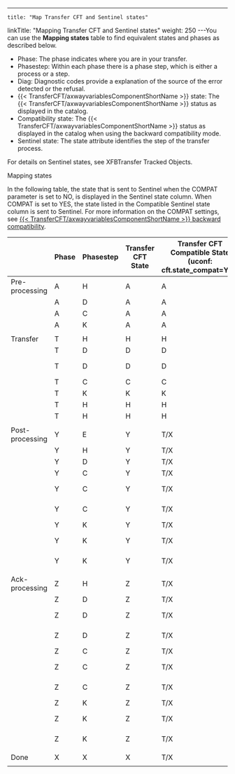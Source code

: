 ---
    title: "Map Transfer CFT and Sentinel states"
linkTitle: "Mapping Transfer CFT and Sentinel states"
weight: 250
---You can use the ****Mapping states**** table to find equivalent states and phases as described below.

- Phase: The phase indicates where you are in your transfer.
- Phasestep: Within each phase there is a phase step, which is either a process or a step.
- Diag: Diagnostic codes provide a explanation of the source of the error detected or the refusal.
- {{< TransferCFT/axwayvariablesComponentShortName >}} state: The {{< TransferCFT/axwayvariablesComponentShortName >}} status as displayed in the catalog.
- Compatibility state: The {{< TransferCFT/axwayvariablesComponentShortName >}} status as displayed in the catalog when using the backward compatibility mode.
- Sentinel state: The state attribute identifies the step of the transfer process.

For details on Sentinel states, see XFBTransfer Tracked Objects.

Mapping states

In the following table, the state that is sent to Sentinel when the COMPAT parameter is set to NO, is displayed in the Sentinel state column. When COMPAT is set to YES, the state listed in the Compatible Sentinel state column is sent to Sentinel. For more information on the COMPAT settings, see [{{< TransferCFT/axwayvariablesComponentShortName  >}} backward compatibility](../../../concepts/phase_and_phasestep/processing_compatability).

|   | Phase | Phasestep | Transfer CFT State | Transfer CFT Compatible State (uconf:<br/> cft.state_compat=Yes) | Diagi | Acked | Sentinel<br/> State | Compatible Sentinel State (uconf:<br/> cft.state_compat=Yes) |
| --- | --- | --- | --- | --- | --- | --- | --- | --- |
| Pre-processing | A | H | A | A | 0 |   | PRE_PROC | AVAILABLE |
|   | A | D | A | A |   |   | PRE_PROC | TO_EXECUTE |
|   | A | C | A | A |   |   | PRE_PROC | TO_EXECUTE |
|   | A | K | A | A | 121 |   | PRE_PROC_ABORT | CANCELED |
|   |   |   |   |   |   |   |   |   |
| Transfer | T | H | H | H | 0 |   | AVAILABLE | AVAILABLE |
|   | T | D | D | D |   |   | TO_EXECUTE | TO_EXECUTE |
|   | T  | D  | D  | D  | NOT = 0  |   | INTERRUPTED  | INTERRUPTED  |
|   | T | C | C | C |   |   | SENDING/RECEIVING | SENDING/RECEIVING |
|   | T | K | K | K |   |   | CANCELED | CANCELED |
|   | T | H | H | H | 121 |   | SUSPENDED | SUSPENDED |
|   | T | H | H | H | 621 |   | INTERRUPTED | INTERRUPTED |
|   |   |   |   |   |   |   |   |   |
| Post-processing | Y | E | Y | T/X |   |   | POST_PROC | SENT/RECEIVED |
|   | Y | H | Y | T/X |   |   | POST_PROC | SENT/RECEIVED |
|   | Y | D | Y | T/X |   |   | POST_PROC | SENT/RECEIVED |
|   | Y | C | Y | T/X |   |   | POST_PROC | SENT/RECEIVED |
|   | Y | C | Y | T/X |   | A | POST_PROC | ENDED-TO-ACK/ACKED |
|   | Y | C | Y | T/X |   | N | POST_PROC | ENDED-TO-NACK/NACKED |
|   | Y | K | Y | T/X |   |   | POST_PROC_ABORT | SENT/RECEIVED |
|   | Y | K | Y | T/X |   | A | POST_PROC_ABORT | ENDED-TO-ACK/ACKED |
|   | Y | K | Y | T/X |   | N | POST_PROC_ABORT | ENDED-TO-NACK/NACKED |
|   |   |   |   |   |   |   |   |   |
| Ack-processing | Z | H | Z | T/X |   |   | ACK_EXPECTED | SENT/RECEIVED |
|   | Z | D | Z | T/X |   |   | POST_PROC_ACK | SENT/RECEIVED |
|   | Z | D | Z | T/X |   | A | ENDED-TO-ACK/ACKED | ENDED-TO-ACK/ACKED |
|   | Z | D | Z | T/X |   | N | ENDED-TO-NACK/NACKED | ENDED-TO-NACK/NACKED |
|   | Z | C | Z | T/X |   |   | POST_PROC_ACK | SENT/RECEIVED |
|   | Z | C | Z | T/X |   | A | POST_PROC_ACK | ENDED-TO-ACK/ACKED |
|   | Z | C | Z | T/X |   | N | POST_PROC_ACK | ENDED-TO-NACK/NACKED |
|   | Z | K | Z | T/X |   |   | POST_PROC_ACK_ABORT | SENT/RECEIVED |
|   | Z | K | Z | T/X |   | A | POST_PROC_ACK_ABORT | ENDED-TO-ACK/ACKED |
|   | Z | K | Z | T/X |   | N | POST_PROC_ACK_ABORT | ENDED-TO-NACK/NACKED |
|   |   |   |   |   |   |   |   |   |
| Done | X | X | X | T/X |   |   | COMPLETED | CONSUMED |
|   |   |   |   |   |   |   |   |   |

